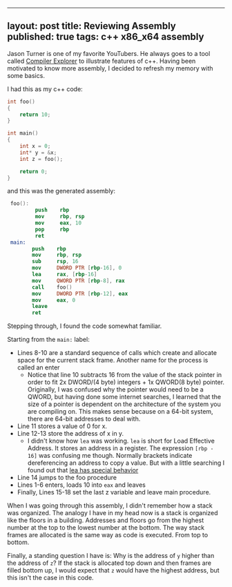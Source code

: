 --------
layout: post
title: Reviewing Assembly
published: true
tags: c++ x86_x64 assembly
--------

Jason Turner is one of my favorite YouTubers. He always goes to a tool called [Compiler Explorer](https://godbolt.org/) to illustrate features of c++. Having been motivated to know more assembly, I decided to refresh my memory with some basics. 

I had this as my c++ code: 

```cpp
int foo()
{
    return 10;
}

int main()
{
    int x = 0;
    int* y = &x;
    int z = foo();

    return 0;
}
```

and this was the generated assembly:

```nasm
 foo():
         push    rbp
         mov     rbp, rsp
         mov     eax, 10
         pop     rbp
         ret
 main:
        push    rbp
        mov     rbp, rsp
        sub     rsp, 16
        mov     DWORD PTR [rbp-16], 0
        lea     rax, [rbp-16]
        mov     QWORD PTR [rbp-8], rax
        call    foo()
        mov     DWORD PTR [rbp-12], eax
        mov     eax, 0
        leave
        ret
```

Stepping through, I found the code somewhat familiar.

Starting from the `main:` label: 
- Lines 8-10 are a standard sequence of calls which create and allocate space for the current stack frame. Another name for the process is called an enter 
  - Notice that line 10 subtracts 16 from the value of the stack pointer in order to fit 2x DWORD/(4 byte) integers + 1x QWORD(8 byte) pointer. Originally, I was confused why the pointer would need to be a QWORD, but having done some internet searches, I learned that the size of a pointer is dependent on the architecture of the system you are compiling on. This makes sense because on a 64-bit system, there are 64-bit addresses to deal with.
- Line 11 stores a value of 0 for x.
- Line 12-13 store the address of x in y. 
  - I didn't know how `lea` was working. `lea` is short for Load Effective Address. It stores an address in a register. The expression `[rbp - 16]` was confusing me though. Normally brackets indicate dereferencing an address to copy a value. But with a little searching I found out that [lea has special behavior](https://stackoverflow.com/a/25824111)
- Line 14 jumps to the foo procedure
- Lines 1-6 enters, loads 10 into `eax` and leaves
- Finally, Lines 15-18 set the last z variable and leave main procedure.

When I was going through this assembly, I didn't remember how a stack was organized. The analogy I have in my head now is a stack is organized like the floors in a building. Addresses and floors go from the highest number at the top to the lowest number at the bottom. The way stack frames are allocated is the same way as code is executed. From top to bottom.

Finally, a standing question I have is: Why is the address of `y` higher than the address of `z`? If the stack is allocated top down and then frames are filled bottom up, I would expect that `z` would have the highest address, but this isn't the case in this code.
